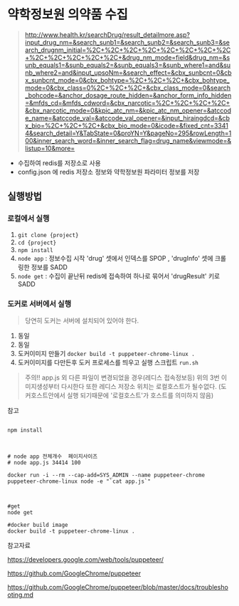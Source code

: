 # 약학정보원 의약품 수집

> http://www.health.kr/searchDrug/result_detailmore.asp?input_drug_nm=&search_sunb1=&search_sunb2=&search_sunb3=&search_drugnm_initial=%2C+%2C+%2C+%2C+%2C+%2C+%2C+%2C+%2C+%2C+%2C+%2C+%2C+&drug_nm_mode=field&drug_nm=&sunb_equals1=&sunb_equals2=&sunb_equals3=&sunb_where1=and&sunb_where2=and&input_upsoNm=&search_effect=&cbx_sunbcnt=0&cbx_sunbcnt_mode=0&cbx_bohtype=%2C+%2C+%2C+&cbx_bohtype_mode=0&cbx_class=0%2C+%2C+%2C+&cbx_class_mode=0&search_bohcode=&anchor_dosage_route_hidden=&anchor_form_info_hidden=&mfds_cd=&mfds_cdword=&cbx_narcotic=%2C+%2C+%2C+%2C+&cbx_narcotic_mode=0&kpic_atc_nm=&kpic_atc_nm_opener=&atccode_name=&atccode_val=&atccode_val_opener=&input_hiraingdcd=&cbx_bio=%2C+%2C+%2C+&cbx_bio_mode=0&icode=&fixed_cnt=33414&search_detail=Y&TabState=0&proYN=Y&pageNo=295&rowLength=100&inner_search_word=&inner_search_flag=drug_name&viewmode=&listup=10&more=

- 수집하여 redis를 저장소로 사용
- config.json 에 redis 저장소 정보와 약학정보원 파라미터 정보를 저장
## 실행방법 

### 로컬에서 실행 
 1. `git clone {project}`
 2. `cd {project}`
 3. `npm install`
 4. `node app` : 정보수집 시작 'drug' 셋에서 인덱스를 SPOP , 'drugInfo' 셋에 크롤링한 정보를 SADD
 5. `node get` : 수집이 끝난뒤 redis에 접속하여 하나로 묶어서 'drugResult' 키로 SADD

### 도커로 서버에서 실행
>당연히 도커는 서버에 설치되어 있어야 한다. 


 1. 동일
 2. 동일
 3. 도커이미지 만들기 `docker build -t puppeteer-chrome-linux .`
 4. 도커이미지를 다만든후 도커 프로세스를 띄우고 실행 스크립트 `run.sh`

> 주의!! app.js 외 다른 파일이 변경되었을 경우(레디스 접속정보등) 위의 3번 이미지생성부터 다시한다 
또한 레디스 저장소 위치는 로컬호스트가 될수없다.  (도커호스트안에서 실행 되기때문에 '로컬호스트'가 호스트를 의미하지 않음) 

참고 
```

npm install



# node app 전체개수  페이지사이즈 
# node app.js 34414 100

docker run -i --rm --cap-add=SYS_ADMIN --name puppeteer-chrome puppeteer-chrome-linux node -e "`cat app.js`"



#get 
node get

#docker build image
docker build -t puppeteer-chrome-linux .

```


참고자료

https://developers.google.com/web/tools/puppeteer/

https://github.com/GoogleChrome/puppeteer

https://github.com/GoogleChrome/puppeteer/blob/master/docs/troubleshooting.md
